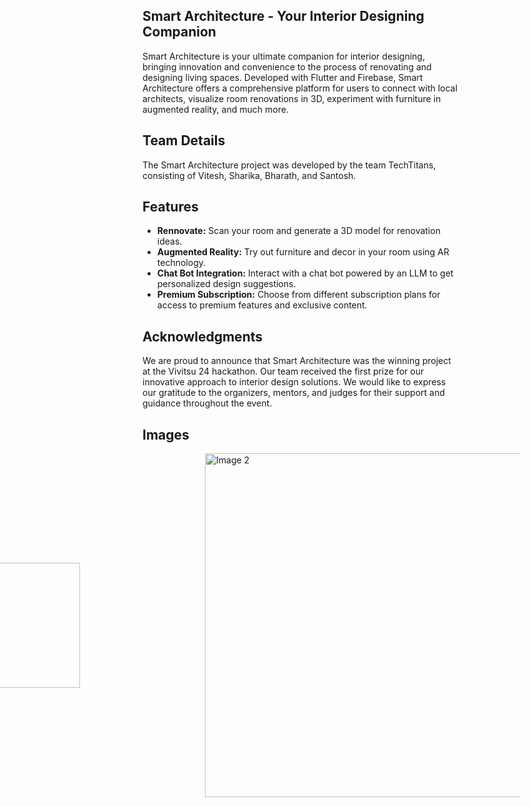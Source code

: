 ## Smart Architecture - Your Interior Designing Companion


Smart Architecture is your ultimate companion for interior designing, bringing innovation and convenience to the process of renovating and designing living spaces. Developed with Flutter and Firebase, Smart Architecture offers a comprehensive platform for users to connect with local architects, visualize room renovations in 3D, experiment with furniture in augmented reality, and much more.

## Team Details

The Smart Architecture project was developed by the team TechTitans, consisting of Vitesh, Sharika, Bharath, and Santosh.

## Features

- **Rennovate:** Scan your room and generate a 3D model for renovation ideas.
- **Augmented Reality:** Try out furniture and decor in your room using AR technology.
- **Chat Bot Integration:** Interact with a chat bot powered by an LLM to get personalized design suggestions.
- **Premium Subscription:** Choose from different subscription plans for access to premium features and exclusive content.

## Acknowledgments

We are proud to announce that Smart Architecture was the winning project at the Vivitsu 24 hackathon. Our team received the first prize for our innovative approach to interior design solutions. We would like to express our gratitude to the organizers, mentors, and judges for their support and guidance throughout the event.

## Images
<div style="display: flex; justify-content: center;align-items: center;">
    <img src="https://github.com/vxtxsh/Smart-Architecture/assets/146342392/f1277055-de98-4c9e-a0bd-cb3e2f074ce2" alt="Image 2" width="200" style="padding-right: 200px;" />
  <img src="https://github.com/Sharika999/Smart-Architecture-1/assets/153902791/25b98b11-ef95-4ef5-a879-6a46c0f1f36a" alt="Image 2" width="550" style="padding-right: 200px;" />

   
</div>


